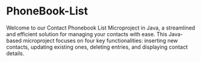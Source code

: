 # PhoneBook-List
Welcome to our Contact Phonebook List Microproject in Java, a streamlined and efficient solution for managing your contacts with ease. This Java-based microproject focuses on four key functionalities: inserting new contacts, updating existing ones, deleting entries, and displaying contact details.
